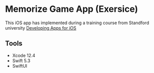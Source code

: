 #  Memorize Game App (Exersice)

This iOS app has implemented during a training course from Standford university [Developing Apps for iOS](https://cs193p.sites.stanford.edu)

## Tools
* Xcode 12.4
* Swift 5.3
* SwiftUI 